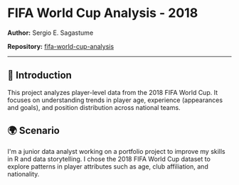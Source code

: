 # FIFA World Cup Analysis - 2018

**Author:** Sergio E. Sagastume 


**Repository:** [fifa-world-cup-analysis](https://github.com/ssagastume11/fifa-world-cup-analysis)

---

## 📌 Introduction
This project analyzes player-level data from the 2018 FIFA World Cup. It focuses on understanding trends in player age, experience (appearances and goals), and position distribution across national teams.

## 🌍 Scenario
I'm a junior data analyst working on a portfolio project to improve my skills in R and data storytelling. I chose the 2018 FIFA World Cup dataset to explore patterns in player attributes such as age, club affiliation, and nationality.
